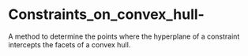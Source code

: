 # Constraints_on_convex_hull-
A method to determine the points where the hyperplane of a constraint intercepts the facets of a convex hull.
